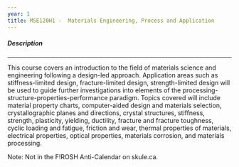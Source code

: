 ```yaml
---
year: 1
title: MSE120H1 -  Materials Engineering, Process and Application
---
```


##### Description

* * *


This course covers an introduction to the field of materials science and engineering following a design-led approach. Application areas such as stiffness-limited design, fracture-limited design, strength-limited design will be used to guide further investigations into elements of the processing-structure-properties-performance paradigm. Topics covered will include material property charts, computer-aided design and materials selection, crystallographic planes and directions, crystal structures, stiffness, strength, plasticity, yielding, ductility, fracture and fracture toughness, cyclic loading and fatigue, friction and wear, thermal properties of materials, electrical properties, optical properties, materials corrosion, and materials processing.

Note: Not in the F!ROSH Anti-Calendar on skule.ca.
